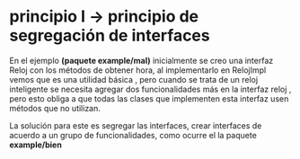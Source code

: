 # principio I -> principio de segregación de interfaces
En el ejemplo <strong>(paquete example/mal)</strong> inicialmente se creo una interfaz Reloj con los métodos de obtener hora, 
al implementarlo en RelojImpl vemos que es una utilidad básica , pero cuando se trata de un
reloj inteligente se necesita agregar dos funcionalidades más en la interfaz reloj , 
pero esto obliga a que todas las clases que implementen esta interfaz usen métodos que no 
utilizan.

La solución para este es segregar las interfaces, crear interfaces de acuerdo a un grupo de
funcionalidades, como ocurre el la paquete <strong>example/bien</strong>
